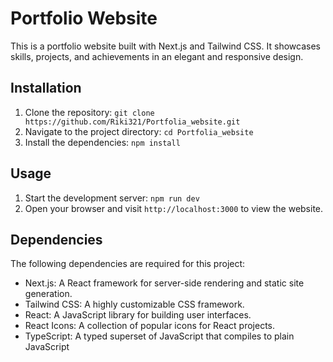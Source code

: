 # Portfolio Website

This is a portfolio website built with Next.js and Tailwind CSS. It showcases  skills, projects, and achievements in an elegant and responsive design.

## Installation

1. Clone the repository: `git clone https://github.com/Riki321/Portfolia_website.git`
2. Navigate to the project directory: `cd Portfolia_website`
3. Install the dependencies: `npm install`

## Usage

1. Start the development server: `npm run dev`
2. Open your browser and visit `http://localhost:3000` to view the website.

## Dependencies

The following dependencies are required for this project:

- Next.js: A React framework for server-side rendering and static site generation.
- Tailwind CSS: A highly customizable CSS framework.
- React: A JavaScript library for building user interfaces.
- React Icons: A collection of popular icons for React projects.
- TypeScript: A typed superset of JavaScript that compiles to plain JavaScript


